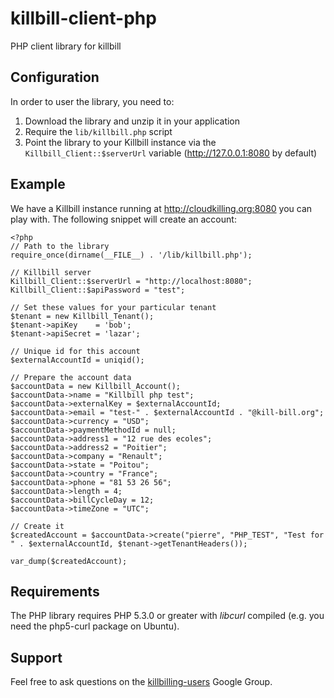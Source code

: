 killbill-client-php
===================

PHP client library for killbill

Configuration
-------------

In order to user the library, you need to:

1. Download the library and unzip it in your application
2. Require the `lib/killbill.php` script
3. Point the library to your Killbill instance via the `Killbill_Client::$serverUrl` variable (http://127.0.0.1:8080 by default)

Example
-------

We have a Killbill instance running at http://cloudkilling.org:8080 you can play with. The following snippet will create an account:

    <?php
    // Path to the library
    require_once(dirname(__FILE__) . '/lib/killbill.php');
    
    // Killbill server
    Killbill_Client::$serverUrl = "http://localhost:8080";
    Killbill_Client::$apiPassword = "test";

    // Set these values for your particular tenant
    $tenant = new Killbill_Tenant();
    $tenant->apiKey    = 'bob';
    $tenant->apiSecret = 'lazar';

    // Unique id for this account
    $externalAccountId = uniqid();
    
    // Prepare the account data
    $accountData = new Killbill_Account();
    $accountData->name = "Killbill php test";
    $accountData->externalKey = $externalAccountId;
    $accountData->email = "test-" . $externalAccountId . "@kill-bill.org";
    $accountData->currency = "USD";
    $accountData->paymentMethodId = null;
    $accountData->address1 = "12 rue des ecoles";
    $accountData->address2 = "Poitier";
    $accountData->company = "Renault";
    $accountData->state = "Poitou";
    $accountData->country = "France";
    $accountData->phone = "81 53 26 56";
    $accountData->length = 4;
    $accountData->billCycleDay = 12;
    $accountData->timeZone = "UTC";
    
    // Create it
    $createdAccount = $accountData->create("pierre", "PHP_TEST", "Test for " . $externalAccountId, $tenant->getTenantHeaders());

    var_dump($createdAccount);


Requirements
------------

The PHP library requires PHP 5.3.0 or greater with _libcurl_ compiled (e.g. you need the php5-curl package on Ubuntu).


Support
-------

Feel free to ask questions on the [killbilling-users](https://groups.google.com/forum/?fromgroups#!forum/killbilling-users) Google Group.

